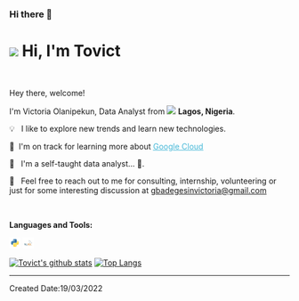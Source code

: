 ### Hi there 👋

# <img src="https://cdn.jsdelivr.net/gh/Th3Wall/assets-cdn/PersonalGithubReadme/HandGreet.gif" width="35px" />&nbsp;<b>Hi, I'm Tovict</b>

<br>

<!-- <img align="right" src="https://cdn.jsdelivr.net/gh/Th3Wall/assets-cdn/PersonalGithubReadme/Memoji.png" width="200"/> -->
<p aligh="left">
  <p>Hey there, welcome!</br>
  
  I'm Victoria Olanipekun, Data Analyst from <img src="https://upload.wikimedia.org/wikipedia/commons/7/79/Flag_of_Nigeria.svg" width="20px"/> <b>Lagos, Nigeria</b>.</p>
  	
  💡 &nbsp; I like to explore new trends and learn new technologies.
  
  🌱 &nbsp;I'm on track for learning more about <a style="color:#45b8d8" href="https://cloud.google.com/" target="_blank"><u>Google Cloud</u></a>
  
  🚧 &nbsp; I'm a self-taught data analyst... 👀.
  
  💬 &nbsp; Feel free to reach out to me for consulting, internship, volunteering or just for some interesting discussion at gbadegesinvictoria@gmail.com
</p>
<br>


**Languages and Tools:**  


<code><img height="20" src="https://raw.githubusercontent.com/github/explore/80688e429a7d4ef2fca1e82350fe8e3517d3494d/topics/python/python.png"></code>
<code><img height="20" src="https://raw.githubusercontent.com/github/explore/80688e429a7d4ef2fca1e82350fe8e3517d3494d/topics/mysql/mysql.png"></code>




[![Tovict's github stats](https://github-readme-stats.vercel.app/api?username=Tovict&show_icons=true&theme=merko)](https://github.com/Tovict/github-readme-stats) [![Top Langs](https://github-readme-stats.vercel.app/api/top-langs/?username=Tovict&layout=compact&theme=merko)](https://github.com/Tovict/github-readme-stats)

-----

Created Date:19/03/2022 


